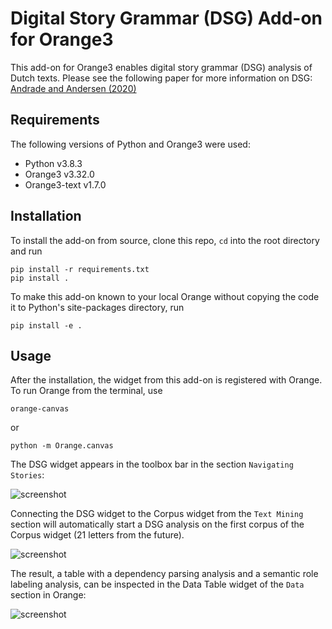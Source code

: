 Digital Story Grammar (DSG) Add-on for Orange3
==============================================

This add-on for Orange3 enables digital story grammar (DSG) analysis of Dutch texts. Please see the following paper for more information on DSG: [Andrade and Andersen (2020)](https://www.tandfonline.com/doi/full/10.1080/13645579.2020.1723205)

Requirements
------------
The following versions of Python and Orange3 were used:

+ Python v3.8.3
+ Orange3 v3.32.0
+ Orange3-text v1.7.0

Installation
------------

To install the add-on from source, clone this repo, `cd` into the root directory and run

    pip install -r requirements.txt
    pip install .

To make this add-on known to your local Orange without copying the code it to Python's site-packages directory, run

    pip install -e .

Usage
-----

After the installation, the widget from this add-on is registered with Orange. To run Orange from the terminal,
use

    orange-canvas

or

    python -m Orange.canvas

The DSG widget appears in the toolbox bar in the section `Navigating Stories`:

![screenshot](https://github.com/navigating-stories/test-orange-widget/blob/master/screenshot.png)

Connecting the DSG widget to the Corpus widget from the `Text Mining` section will automatically start a DSG analysis on the first corpus of the Corpus widget (21 letters from the future).

![screenshot](https://github.com/navigating-stories/test-orange-widget/blob/master/screenshot1.png)

The result, a table with a dependency parsing analysis and a semantic role labeling analysis, can be inspected in the Data Table widget of the `Data` section in Orange:

![screenshot](https://github.com/navigating-stories/test-orange-widget/blob/master/screenshot2.png)

